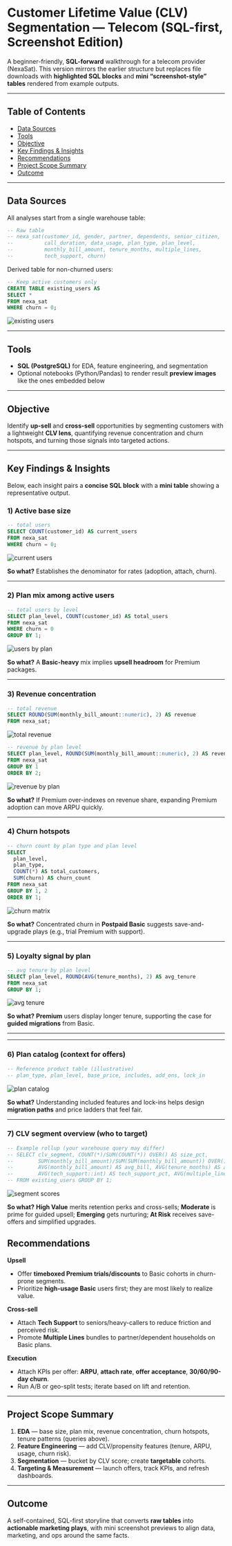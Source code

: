 # Customer Lifetime Value (CLV) Segmentation — Telecom (SQL-first, Screenshot Edition)

A beginner-friendly, **SQL-forward** walkthrough for a telecom provider (NexaSat). This version mirrors the earlier structure but replaces file downloads with **highlighted SQL blocks** and **mini “screenshot-style” tables** rendered from example outputs.

---

## Table of Contents
- [Data Sources](#data-sources)
- [Tools](#tools)
- [Objective](#objective)
- [Key Findings & Insights](#key-findings--insights)
- [Recommendations](#recommendations)
- [Project Scope Summary](#project-scope-summary)
- [Outcome](#outcome)

---

## Data Sources

All analyses start from a single warehouse table:

```sql
-- Raw table
-- nexa_sat(customer_id, gender, partner, dependents, senior_citizen,
--          call_duration, data_usage, plan_type, plan_level,
--          monthly_bill_amount, tenure_months, multiple_lines,
--          tech_support, churn)
```

Derived table for non-churned users:

```sql
-- Keep active customers only
CREATE TABLE existing_users AS
SELECT *
FROM nexa_sat
WHERE churn = 0;
```
![existing users](sandbox:/mnt/data/shot_existing_users.png)

---

## Tools

- **SQL (PostgreSQL)** for EDA, feature engineering, and segmentation
- Optional notebooks (Python/Pandas) to render result **preview images** like the ones embedded below

---

## Objective

Identify **up-sell** and **cross-sell** opportunities by segmenting customers with a lightweight **CLV lens**, quantifying revenue concentration and churn hotspots, and turning those signals into targeted actions.

---

## Key Findings & Insights

Below, each insight pairs a **concise SQL block** with a **mini table** showing a representative output.

### 1) Active base size

```sql
-- total users
SELECT COUNT(customer_id) AS current_users
FROM nexa_sat
WHERE churn = 0;
```
![current users](sandbox:/mnt/data/shot_current_users.png)

**So what?** Establishes the denominator for rates (adoption, attach, churn).

---

### 2) Plan mix among active users

```sql
-- total users by level
SELECT plan_level, COUNT(customer_id) AS total_users
FROM nexa_sat
WHERE churn = 0
GROUP BY 1;
```
![users by plan](sandbox:/mnt/data/shot_users_by_plan.png)

**So what?** A **Basic-heavy** mix implies **upsell headroom** for Premium packages.

---

### 3) Revenue concentration

```sql
-- total revenue
SELECT ROUND(SUM(monthly_bill_amount::numeric), 2) AS revenue
FROM nexa_sat;
```
![total revenue](sandbox:/mnt/data/shot_total_revenue.png)

```sql
-- revenue by plan level
SELECT plan_level, ROUND(SUM(monthly_bill_amount::numeric), 2) AS revenue
FROM nexa_sat
GROUP BY 1
ORDER BY 2;
```
![revenue by plan](sandbox:/mnt/data/shot_revenue_by_plan.png)

**So what?** If Premium over-indexes on revenue share, expanding Premium adoption can move ARPU quickly.

---

### 4) Churn hotspots

```sql
-- churn count by plan type and plan level
SELECT
  plan_level,
  plan_type,
  COUNT(*) AS total_customers,
  SUM(churn) AS churn_count
FROM nexa_sat
GROUP BY 1, 2
ORDER BY 1;
```
![churn matrix](sandbox:/mnt/data/shot_churn_matrix.png)

**So what?** Concentrated churn in **Postpaid Basic** suggests save-and-upgrade plays (e.g., trial Premium with support).

---

### 5) Loyalty signal by plan

```sql
-- avg tenure by plan level
SELECT plan_level, ROUND(AVG(tenure_months), 2) AS avg_tenure
FROM nexa_sat
GROUP BY 1;
```
![avg tenure](sandbox:/mnt/data/shot_avg_tenure.png)

**So what?** **Premium** users display longer tenure, supporting the case for **guided migrations** from Basic.

---

---

### 6) Plan catalog (context for offers)

```sql
-- Reference product table (illustrative)
-- plan_type, plan_level, base_price, includes, add_ons, lock_in
```
![plan catalog](sandbox:/mnt/data/shot_plan_catalog.png)

**So what?** Understanding included features and lock-ins helps design **migration paths** and price ladders that feel fair.

---

### 7) CLV segment overview (who to target)

```sql
-- Example rollup (your warehouse query may differ)
-- SELECT clv_segment, COUNT(*)/SUM(COUNT(*)) OVER() AS size_pct,
--        SUM(monthly_bill_amount)/SUM(SUM(monthly_bill_amount)) OVER() AS revenue_share_pct,
--        AVG(monthly_bill_amount) AS avg_bill, AVG(tenure_months) AS avg_tenure_mo,
--        AVG(tech_support::int) AS tech_support_pct, AVG(multiple_lines::int) AS multi_line_pct
-- FROM existing_users GROUP BY 1;
```
![segment scores](sandbox:/mnt/data/shot_segment_scores.png)

**So what?** **High Value** merits retention perks and cross-sells; **Moderate** is prime for guided upsell; **Emerging** gets nurturing; **At Risk** receives save-offers and simplified upgrades.


## Recommendations

**Upsell**
- Offer **timeboxed Premium trials/discounts** to Basic cohorts in churn-prone segments.
- Prioritize **high-usage Basic** users first; they are most likely to realize value.

**Cross-sell**
- Attach **Tech Support** to seniors/heavy-callers to reduce friction and perceived risk.
- Promote **Multiple Lines** bundles to partner/dependent households on Basic plans.

**Execution**
- Attach KPIs per offer: **ARPU**, **attach rate**, **offer acceptance**, **30/60/90-day churn**.
- Run A/B or geo-split tests; iterate based on lift and retention.

---

## Project Scope Summary

1. **EDA** — base size, plan mix, revenue concentration, churn hotspots, tenure patterns (queries above).  
2. **Feature Engineering** — add CLV/propensity features (tenure, ARPU, usage, churn risk).  
3. **Segmentation** — bucket by CLV score; create **targetable** cohorts.  
4. **Targeting & Measurement** — launch offers, track KPIs, and refresh dashboards.

---

## Outcome

A self-contained, SQL-first storyline that converts **raw tables** into **actionable marketing plays**, with mini screenshot previews to align data, marketing, and ops around the same facts.
 
